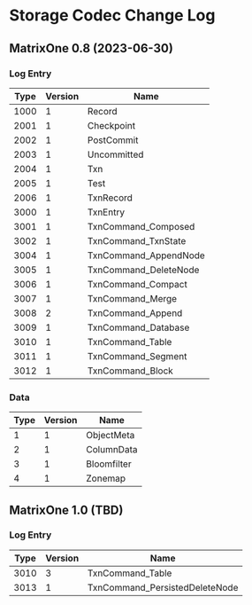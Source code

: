 # Storage Codec Change Log

## MatrixOne 0.8 (2023-06-30)

### Log Entry

| Type | Version | Name                  |
| ---- | ------- | --------------------- |
| 1000 | 1       | Record                |
| 2001 | 1       | Checkpoint            |
| 2002 | 1       | PostCommit            |
| 2003 | 1       | Uncommitted           |
| 2004 | 1       | Txn                   |
| 2005 | 1       | Test                  |
| 2006 | 1       | TxnRecord             |
| 3000 | 1       | TxnEntry              |
| 3001 | 1       | TxnCommand_Composed   |
| 3002 | 1       | TxnCommand_TxnState   |
| 3004 | 1       | TxnCommand_AppendNode |
| 3005 | 1       | TxnCommand_DeleteNode |
| 3006 | 1       | TxnCommand_Compact    |
| 3007 | 1       | TxnCommand_Merge      |
| 3008 | 2       | TxnCommand_Append     |
| 3009 | 1       | TxnCommand_Database   |
| 3010 | 1       | TxnCommand_Table      |
| 3011 | 1       | TxnCommand_Segment    |
| 3012 | 1       | TxnCommand_Block      |

### Data

| Type | Version | Name        |
| ---- | ------- | ----------- |
| 1    | 1       | ObjectMeta  |
| 2    | 1       | ColumnData  |
| 3    | 1       | Bloomfilter |
| 4    | 1       | Zonemap     |

## MatrixOne 1.0 (TBD)

### Log Entry

| Type | Version | Name                           |
| ---- | ------- | ------------------------------ |
| 3010 | 3       | TxnCommand_Table               |
| 3013 | 1       | TxnCommand_PersistedDeleteNode |
